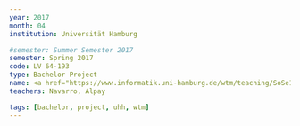 ```yaml
---
year: 2017
month: 04
institution: Universität Hamburg

#semester: Summer Semester 2017
semester: Spring 2017
code: LV 64-193
type: Bachelor Project
name: <a href="https://www.informatik.uni-hamburg.de/wtm/teaching/SoSe17_BRobots_Pj.shtml" title="Details">Bio-inspirierte Roboter</a>
teachers: Navarro, Alpay

tags: [bachelor, project, uhh, wtm]
---
```

